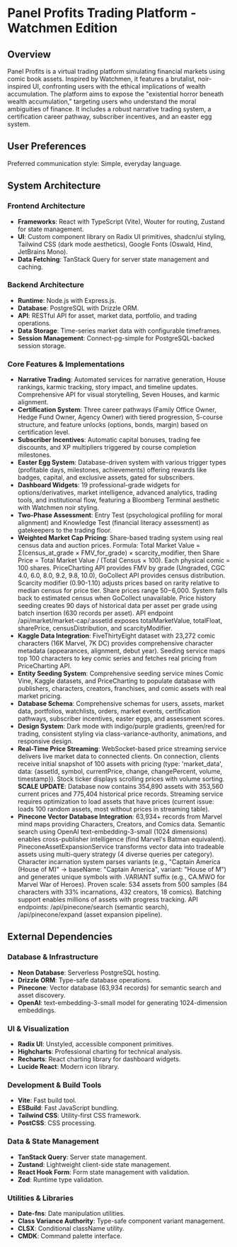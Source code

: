# Panel Profits Trading Platform - Watchmen Edition

## Overview
Panel Profits is a virtual trading platform simulating financial markets using comic book assets. Inspired by Watchmen, it features a brutalist, noir-inspired UI, confronting users with the ethical implications of wealth accumulation. The platform aims to expose the "existential horror beneath wealth accumulation," targeting users who understand the moral ambiguities of finance. It includes a robust narrative trading system, a certification career pathway, subscriber incentives, and an easter egg system.

## User Preferences
Preferred communication style: Simple, everyday language.

## System Architecture

### Frontend Architecture
- **Frameworks**: React with TypeScript (Vite), Wouter for routing, Zustand for state management.
- **UI**: Custom component library on Radix UI primitives, shadcn/ui styling, Tailwind CSS (dark mode aesthetics), Google Fonts (Oswald, Hind, JetBrains Mono).
- **Data Fetching**: TanStack Query for server state management and caching.

### Backend Architecture
- **Runtime**: Node.js with Express.js.
- **Database**: PostgreSQL with Drizzle ORM.
- **API**: RESTful API for asset, market data, portfolio, and trading operations.
- **Data Storage**: Time-series market data with configurable timeframes.
- **Session Management**: Connect-pg-simple for PostgreSQL-backed session storage.

### Core Features & Implementations
- **Narrative Trading**: Automated services for narrative generation, House rankings, karmic tracking, story impact, and timeline updates. Comprehensive API for visual storytelling, Seven Houses, and karmic alignment.
- **Certification System**: Three career pathways (Family Office Owner, Hedge Fund Owner, Agency Owner) with tiered progression, 5-course structure, and feature unlocks (options, bonds, margin) based on certification level.
- **Subscriber Incentives**: Automatic capital bonuses, trading fee discounts, and XP multipliers triggered by course completion milestones.
- **Easter Egg System**: Database-driven system with various trigger types (profitable days, milestones, achievements) offering rewards like badges, capital, and exclusive assets, gated for subscribers.
- **Dashboard Widgets**: 19 professional-grade widgets for options/derivatives, market intelligence, advanced analytics, trading tools, and institutional flow, featuring a Bloomberg Terminal aesthetic with Watchmen noir styling.
- **Two-Phase Assessment**: Entry Test (psychological profiling for moral alignment) and Knowledge Test (financial literacy assessment) as gatekeepers to the trading floor.
- **Weighted Market Cap Pricing**: Share-based trading system using real census data and auction prices. Formula: Total Market Value = Σ(census_at_grade × FMV_for_grade) × scarcity_modifier, then Share Price = Total Market Value / (Total Census × 100). Each physical comic = 100 shares. PriceCharting API provides FMV by grade (Ungraded, CGC 4.0, 6.0, 8.0, 9.2, 9.8, 10.0), GoCollect API provides census distribution. Scarcity modifier (0.90-1.10) adjusts prices based on rarity relative to median census for price tier. Share prices range $50-$6,000. System falls back to estimated census when GoCollect unavailable. Price history seeding creates 90 days of historical data per asset per grade using batch insertion (630 records per asset). API endpoint /api/market/market-cap/:assetId exposes totalMarketValue, totalFloat, sharePrice, censusDistribution, and scarcityModifier.
- **Kaggle Data Integration**: FiveThirtyEight dataset with 23,272 comic characters (16K Marvel, 7K DC) provides comprehensive character metadata (appearances, alignment, debut year). Seeding service maps top 100 characters to key comic series and fetches real pricing from PriceCharting API.
- **Entity Seeding System**: Comprehensive seeding service mines Comic Vine, Kaggle datasets, and PriceCharting to populate database with publishers, characters, creators, franchises, and comic assets with real market pricing.
- **Database Schema**: Comprehensive schemas for users, assets, market data, portfolios, watchlists, orders, market events, certification pathways, subscriber incentives, easter eggs, and assessment scores.
- **Design System**: Dark mode with indigo/purple gradients, green/red for trading, consistent styling via class-variance-authority, animations, and responsive design.
- **Real-Time Price Streaming**: WebSocket-based price streaming service delivers live market data to connected clients. On connection, clients receive initial snapshot of 100 assets with pricing (type: 'market_data', data: {assetId, symbol, currentPrice, change, changePercent, volume, timestamp}). Stock ticker displays scrolling prices with volume sorting. **SCALE UPDATE**: Database now contains 354,890 assets with 353,560 current prices and 775,404 historical price records. Streaming service requires optimization to load assets that have prices (current issue: loads 100 random assets, most without prices in streaming table).
- **Pinecone Vector Database Integration**: 63,934+ records from Marvel mind maps providing Characters, Creators, and Comics data. Semantic search using OpenAI text-embedding-3-small (1024 dimensions) enables cross-publisher intelligence (find Marvel's Batman equivalent). PineconeAssetExpansionService transforms vector data into tradeable assets using multi-query strategy (4 diverse queries per category). Character incarnation system parses variants (e.g., "Captain America (House of M)" → baseName: "Captain America", variant: "House of M") and generates unique symbols with .VARIANT suffix (e.g., CA.MWO for Marvel War of Heroes). Proven scale: 534 assets from 500 samples (84 characters with 33% incarnations, 432 creators, 18 comics). Batching support enables millions of assets with progress tracking. API endpoints: /api/pinecone/search (semantic search), /api/pinecone/expand (asset expansion pipeline).

## External Dependencies

### Database & Infrastructure
- **Neon Database**: Serverless PostgreSQL hosting.
- **Drizzle ORM**: Type-safe database operations.
- **Pinecone**: Vector database (63,934 records) for semantic search and asset discovery.
- **OpenAI**: text-embedding-3-small model for generating 1024-dimension embeddings.

### UI & Visualization
- **Radix UI**: Unstyled, accessible component primitives.
- **Highcharts**: Professional charting for technical analysis.
- **Recharts**: React charting library for dashboard widgets.
- **Lucide React**: Modern icon library.

### Development & Build Tools
- **Vite**: Fast build tool.
- **ESBuild**: Fast JavaScript bundling.
- **Tailwind CSS**: Utility-first CSS framework.
- **PostCSS**: CSS processing.

### Data & State Management
- **TanStack Query**: Server state management.
- **Zustand**: Lightweight client-side state management.
- **React Hook Form**: Form state management with validation.
- **Zod**: Runtime type validation.

### Utilities & Libraries
- **Date-fns**: Date manipulation utilities.
- **Class Variance Authority**: Type-safe component variant management.
- **CLSX**: Conditional className utility.
- **CMDK**: Command palette interface.